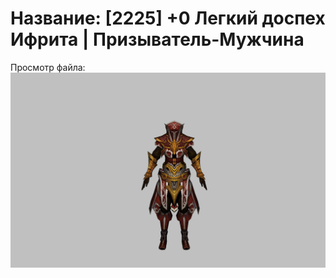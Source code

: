 # Название: [2225] +0 Легкий доспех Ифрита | Призыватель-Мужчина

Просмотр файла:
![p080020.png](p080020.png)